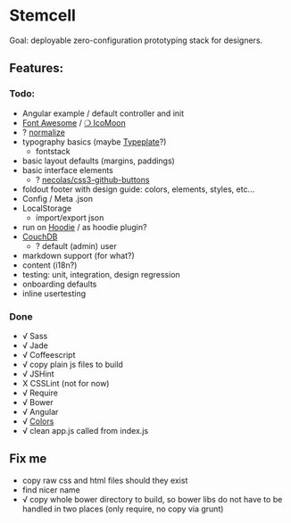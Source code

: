 # Stemcell

Goal: deployable zero-configuration prototyping stack for designers.

## Features:

### Todo:

- Angular example / default controller and init
- [Font Awesome](http://fontawesome.io/) / [❍ IcoMoon](http://icomoon.io/)
- ? [normalize](http://necolas.github.io/normalize.css/)
- typography basics (maybe [Typeplate](http://typeplate.com/)?)
    - fontstack
- basic layout defaults (margins, paddings)
- basic interface elements
    - ? [necolas/css3-github-buttons](https://github.com/necolas/css3-github-buttons)
- foldout footer with design guide: colors, elements, styles, etc...
- Config / Meta .json
- LocalStorage
    - import/export json
- run on [Hoodie](http://hood.ie/) / as hoodie plugin?
- [CouchDB](https://couchdb.apache.org/)
    - ? default (admin) user
- markdown support (for what?)
- content (i18n?)
- testing: unit, integration, design regression
- onboarding defaults
- inline usertesting


### Done

- √ Sass
- √ Jade
- √ Coffeescript
- √ copy plain js files to build
- √ JSHint
- X CSSLint (not for now)
- √ Require
- √ Bower
- √ Angular
- √ [Colors](http://clrs.cc/)
- √ clean app.js called from index.js

## Fix me

- copy raw css and html files should they exist
- find nicer name
- √ copy whole bower directory to build, so bower libs do not have to be handled in two places (only require, no copy via grunt)
